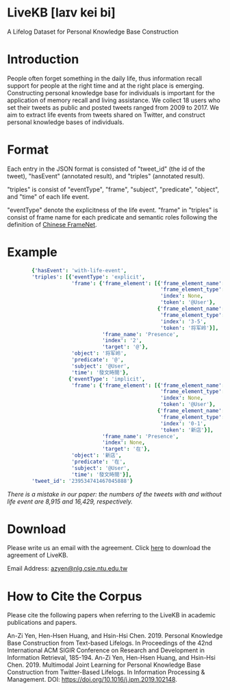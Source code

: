 # LiveKB [laɪv kei bi]
A Lifelog Dataset for Personal Knowledge Base Construction
# Introduction
People often forget something in the daily life, thus information recall support for people at the right time and at the right place is emerging. Constructing personal knowledge base for individuals is important for the application of memory recall and living assistance. We collect 18 users who set their tweets as public and posted tweets ranged from 2009 to 2017. We aim to extract life events from tweets shared on Twitter, and construct personal knowledge bases of individuals.

# Format
Each entry in the JSON format is consisted of "tweet_id" (the id of the tweet), "hasEvent" (annotated result), and "triples" (annotated result).

"triples" is consist of "eventType", "frame", "subject", "predicate", "object", and "time" of each life event.

"eventType" denote the explicitness of the life event. "frame" in "triples" is consist of frame name for each predicate and semantic roles following the definition of [Chinese FrameNet](https://github.com/ntunlplab/FrameNet-CFN-Lex).

# Example
```yaml
        {'hasEvent': 'with-life-event',
        'triples': [{'eventType': 'explicit',
                     'frame': {'frame_element': [{'frame_element_name': 'Entity',
                                                  'frame_element_type': 'core',
                                                  'index': None,
                                                  'token': '@User'},
                                                 {'frame_element_name': 'Location',
                                                  'frame_element_type': 'core',
                                                  'index': '3-5',
                                                  'token': '将军岭'}],
                               'frame_name': 'Presence',
                               'index': '2',
                               'target': '@'},
                     'object': '将军岭',
                     'predicate': '@',
                     'subject': '@User',
                     'time': '發文時間'},
                    {'eventType': 'implicit',
                     'frame': {'frame_element': [{'frame_element_name': 'Entity',
                                                  'frame_element_type': 'core',
                                                  'index': None,
                                                  'token': '@User'},
                                                 {'frame_element_name': 'Location',
                                                  'frame_element_type': 'core',
                                                  'index': '0-1',
                                                  'token': '新店'}],
                               'frame_name': 'Presence',
                               'index': None,
                               'target': '在'},
                     'object': '新店',
                     'predicate': '在',
                     'subject': '@User',
                     'time': '發文時間'}],
        'tweet_id': '239534741467045888'}
```
*There is a mistake in our paper: the numbers of the tweets with and without life event are 8,915 and 16,429, respectively.*
# Download
Please write us an email with the agreement. Click [here](http://nlg.csie.ntu.edu.tw/nlpresource/LiveKB/LiveKB_agreement.pdf) to download the agreement of LiveKB.

Email Address: azyen@nlg.csie.ntu.edu.tw

# How to Cite the Corpus
Please cite the following papers when referring to the LiveKB in academic publications and papers.

An-Zi Yen, Hen-Hsen Huang, and Hsin-Hsi Chen. 2019. Personal Knowledge Base Construction from Text-based Lifelogs. In Proceedings of the 42nd International ACM SIGIR Conference on Research and Development in Information Retrieval, 185-194.
An-Zi Yen, Hen-Hsen Huang, and Hsin-Hsi Chen. 2019. Multimodal Joint Learning for Personal Knowledge Base Construction from Twitter-Based Lifelogs. In Information Processing & Management. DOI: https://doi.org/10.1016/j.ipm.2019.102148.
